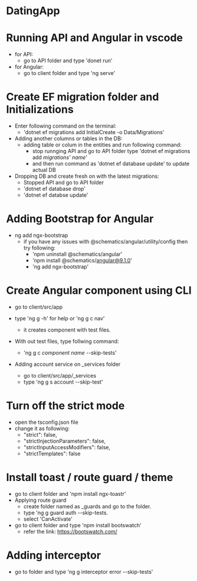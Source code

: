 # DatingApp

# Running API and Angular in vscode

- for API:
  - go to API folder and type 'donet run'
- for Angular:
  - go to client folder and type 'ng serve'

# Create EF migration folder and Initializations

- Enter following command on the terminal:
  - 'dotnet ef migrations add InitialCreate -o Data/Migrations'
- Adding another columns or tables in the DB:
  - adding table or colum in the entities and run following command:
    - stop runnging API and go to API folder type 'dotnet ef migrations add _migrations' name_'
    - and then run command as 'dotnet ef database update' to update actual DB
- Dropping DB and create fresh on with the latest migrations:
  - Stopped API and go to API folder
  - 'dotnet ef database drop'
  - 'dotnet ef databse update'

# Adding Bootstrap for Angular

- ng add ngx-bootstrap
  - if you have any issues with @schematics/angular/utility/config then try following:
    - 'npm uninstall @schematics/angular'
    - 'npm install @schematics/angular@9.1.0'
    - 'ng add ngx-bootstrap'

# Create Angular component using CLI

- go to client/src/app
- type 'ng g -h' for help or 'ng g c nav'
  - it creates component with test files.
- With out test files, type follwing command:

  - 'ng g c _component name_ --skip-tests'

- Adding account service on \_services folder
  - go to client/src/app/\_services
  - type 'ng g s account --skip-test'

# Turn off the strict mode

- open the tsconfig.json file
- change it as following:
  - "strict": false,
  - "strictInjectionParameters": false,
  - "strictInputAccessModifiers": false,
  - "strictTemplates": false

# Install toast / route guard / theme

- go to client folder and 'npm install ngx-toastr'
- Applying route guard
  - create folder named as \_guards and go to the folder.
  - type 'ng g guard auth --skip-tests.
  - select 'CanActivate'
- go to client folder and type 'npm install bootswatch'
  - refer the link: https://bootswatch.com/

# Adding interceptor

- go to folder and type 'ng g interceptor error --skip-tests'
